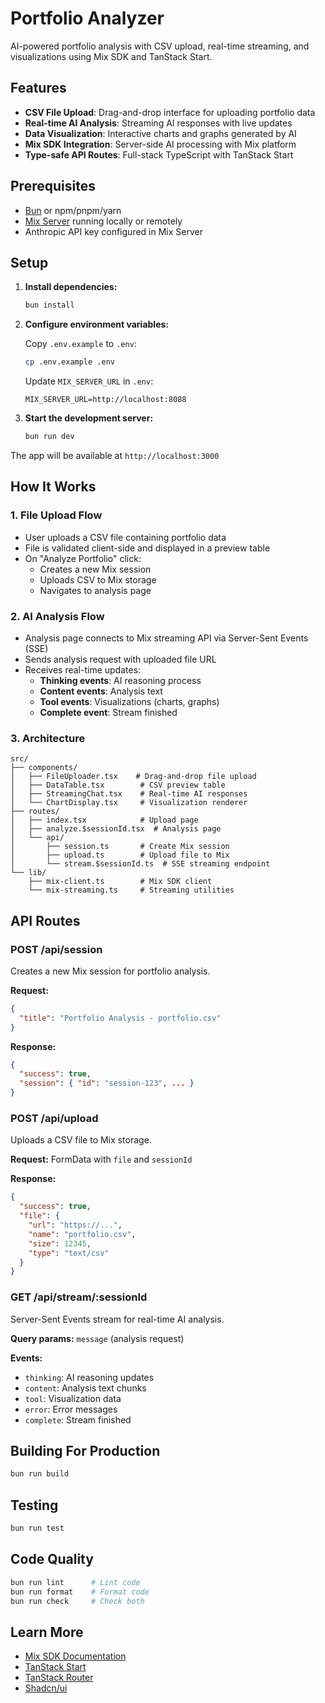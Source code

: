 # Portfolio Analyzer

AI-powered portfolio analysis with CSV upload, real-time streaming, and visualizations using Mix SDK and TanStack Start.

## Features

- **CSV File Upload**: Drag-and-drop interface for uploading portfolio data
- **Real-time AI Analysis**: Streaming AI responses with live updates
- **Data Visualization**: Interactive charts and graphs generated by AI
- **Mix SDK Integration**: Server-side AI processing with Mix platform
- **Type-safe API Routes**: Full-stack TypeScript with TanStack Start

## Prerequisites

- [Bun](https://bun.sh) or npm/pnpm/yarn
- [Mix Server](https://docs.mix.dev) running locally or remotely
- Anthropic API key configured in Mix Server

## Setup

1. **Install dependencies:**
   ```bash
   bun install
   ```

2. **Configure environment variables:**

   Copy `.env.example` to `.env`:
   ```bash
   cp .env.example .env
   ```

   Update `MIX_SERVER_URL` in `.env`:
   ```
   MIX_SERVER_URL=http://localhost:8088
   ```

3. **Start the development server:**
   ```bash
   bun run dev
   ```

The app will be available at `http://localhost:3000`

## How It Works

### 1. File Upload Flow

- User uploads a CSV file containing portfolio data
- File is validated client-side and displayed in a preview table
- On "Analyze Portfolio" click:
  - Creates a new Mix session
  - Uploads CSV to Mix storage
  - Navigates to analysis page

### 2. AI Analysis Flow

- Analysis page connects to Mix streaming API via Server-Sent Events (SSE)
- Sends analysis request with uploaded file URL
- Receives real-time updates:
  - **Thinking events**: AI reasoning process
  - **Content events**: Analysis text
  - **Tool events**: Visualizations (charts, graphs)
  - **Complete event**: Stream finished

### 3. Architecture

```
src/
├── components/
│   ├── FileUploader.tsx    # Drag-and-drop file upload
│   ├── DataTable.tsx        # CSV preview table
│   ├── StreamingChat.tsx    # Real-time AI responses
│   └── ChartDisplay.tsx     # Visualization renderer
├── routes/
│   ├── index.tsx            # Upload page
│   ├── analyze.$sessionId.tsx  # Analysis page
│   └── api/
│       ├── session.ts       # Create Mix session
│       ├── upload.ts        # Upload file to Mix
│       └── stream.$sessionId.ts  # SSE streaming endpoint
└── lib/
    ├── mix-client.ts        # Mix SDK client
    └── mix-streaming.ts     # Streaming utilities
```

## API Routes

### POST /api/session
Creates a new Mix session for portfolio analysis.

**Request:**
```json
{
  "title": "Portfolio Analysis - portfolio.csv"
}
```

**Response:**
```json
{
  "success": true,
  "session": { "id": "session-123", ... }
}
```

### POST /api/upload
Uploads a CSV file to Mix storage.

**Request:** FormData with `file` and `sessionId`

**Response:**
```json
{
  "success": true,
  "file": {
    "url": "https://...",
    "name": "portfolio.csv",
    "size": 12345,
    "type": "text/csv"
  }
}
```

### GET /api/stream/:sessionId
Server-Sent Events stream for real-time AI analysis.

**Query params:** `message` (analysis request)

**Events:**
- `thinking`: AI reasoning updates
- `content`: Analysis text chunks
- `tool`: Visualization data
- `error`: Error messages
- `complete`: Stream finished

## Building For Production

```bash
bun run build
```

## Testing

```bash
bun run test
```

## Code Quality

```bash
bun run lint      # Lint code
bun run format    # Format code
bun run check     # Check both
```

## Learn More

- [Mix SDK Documentation](https://docs.mix.dev)
- [TanStack Start](https://tanstack.com/start)
- [TanStack Router](https://tanstack.com/router)
- [Shadcn/ui](https://ui.shadcn.com)
